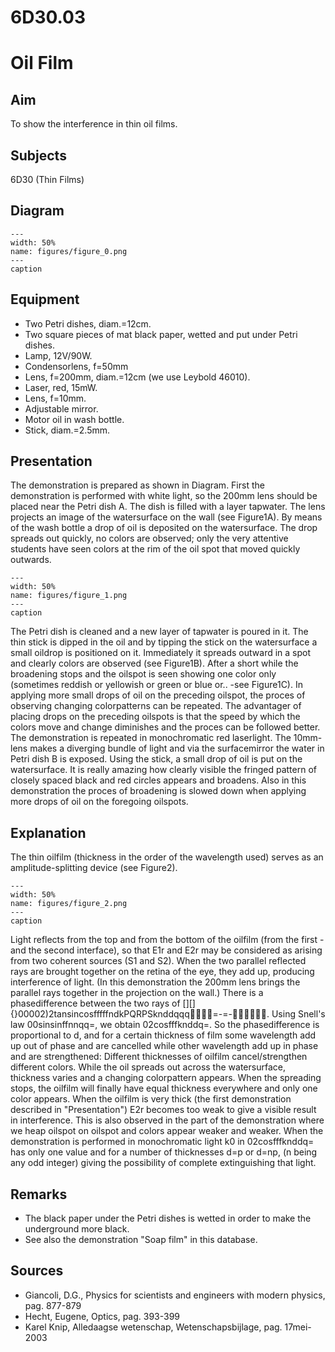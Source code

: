 # 6D30.03 
  # Oil Film 
    
  
## Aim   
 To show the interference in thin oil films.    
  
## Subjects   
 6D30 (Thin Films)   
  
## Diagram   
    
```{figure} figures/figure_0.png  
---  
width: 50%  
name: figures/figure_0.png  
---  
caption  
``` 
     
  
## Equipment   
 
 *  Two Petri dishes, diam.=12cm. 
 *  Two square pieces of mat black paper, wetted and put under Petri dishes. 
 *  Lamp, 12V/90W. 
 *  Condensorlens, f=50mm 
 *  Lens, f=200mm, diam.=12cm (we use Leybold 46010). 
 *  Laser, red, 15mW. 
 *  Lens, f=10mm. 
 *  Adjustable mirror. 
 *  Motor oil in wash bottle. 
 *  Stick, diam.=2.5mm.
     
  
## Presentation   
 The demonstration is prepared as shown in Diagram. First the demonstration is performed with white light, so the 200mm lens should be placed near the Petri dish A. The dish is filled with a layer tapwater. The lens projects an image of the watersurface on the wall (see Figure1A). By means of the wash bottle a drop of oil is deposited on the watersurface. The drop spreads out quickly, no colors are observed; only the very attentive students have seen colors at the rim of the oil spot that moved quickly outwards.    
```{figure} figures/figure_1.png  
---  
width: 50%  
name: figures/figure_1.png  
---  
caption  
``` 
 The Petri dish is cleaned and a new layer of tapwater is poured in it. The thin stick is dipped in the oil and by tipping the stick on the watersurface a small oildrop is positioned on it. Immediately it spreads outward in a spot and clearly colors are observed (see Figure1B). After a short while the broadening stops and the oilspot is seen showing one color only (sometimes reddish or yellowish or green or blue or.. -see Figure1C). In applying more small drops of oil on the preceding oilspot, the proces of observing changing colorpatterns can be repeated. The advantager of placing drops on the preceding oilspots is that the speed by which the colors move and change diminishes and the proces can be followed better.   The demonstration is repeated in monochromatic red laserlight. The 10mm-lens makes a diverging bundle of light and via the surfacemirror the water in Petri dish B is exposed. Using the stick, a small drop of oil is put on the watersurface. It is really amazing how clearly visible the fringed pattern of closely spaced black and red circles appears and broadens. Also in this demonstration the proces of broadening is slowed down when applying more drops of oil on the foregoing oilspots.    
  
## Explanation   
 The thin oilfilm (thickness in the order of the wavelength used) serves as an amplitude-splitting device (see Figure2).     
```{figure} figures/figure_2.png  
---  
width: 50%  
name: figures/figure_2.png  
---  
caption  
``` 
 Light reflects from the top and from the bottom of the oilfilm (from the first - and the second interface), so that E1r and E2r may be considered as arising from two coherent sources (S1 and S2). When the two parallel reflected rays are brought together on the retina of the eye, they add up, producing interference of light. (In this demonstration the 200mm lens brings the parallel rays together in the projection on the wall.) There is a phasedifference between the two rays of [][]{}00002)2tansincosfffffndkPQRPSknddqqq=-=-. Using Snell's law 00sinsinffnnqq=, we obtain 02cosfffknddq=. So the phasedifference is proportional to d, and for a certain thickness of film some wavelength add up out of phase and are cancelled while other wavelength add up in phase and are strengthened: Different thicknesses of oilfilm cancel/strengthen different colors. While the oil spreads out across the watersurface, thickness varies and a changing colorpattern appears. When the spreading stops, the oilfilm will finally have equal thickness everywhere and only one color appears. When the oilfilm is very thick (the first demonstration described in "Presentation") E2r becomes too weak to give a visible result in interference. This is also observed in the part of the demonstration where we heap oilspot on oilspot and colors appear weaker and weaker. When the demonstration is performed in monochromatic light k0 in 02cosfffknddq= has only one value and for a number of thicknesses d=p or d=np, (n being any odd integer) giving the possibility of complete extinguishing that light.        
  
## Remarks   
 
 *  The black paper under the Petri dishes is wetted in order to make the underground more black. 
 *  See also the demonstration "Soap film" in this database.
   
  
## Sources   
 
 *  Giancoli, D.G., Physics for scientists and engineers with modern physics, pag. 877-879 
 *  Hecht, Eugene, Optics, pag. 393-399 
 *  Karel Knip, Alledaagse wetenschap, Wetenschapsbijlage, pag. 17mei-2003
  